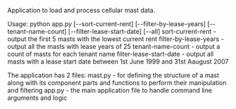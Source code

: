 Application to load and process cellular mast data.

Usage: python app.py [--sort-current-rent] [--filter-by-lease-years] [--tenant-name-count] [--filter-lease-start-date] [--all]
    sort-current-rent       - output the first 5 masts with the lowest current rent
    filter-by-lease-years   - output all the masts with lease years of 25
    tenant-name-count       - output a count of masts for each tenant name
    filter-lease-start-date - output all masts with a lease start date between 1st June 1999 and 31st Aaugust 2007

The application has 2 files:
  mast.py - for defining the structure of a mast along with its component parts and functions to perform their manipulation and filtering
  app.py - the main application file to handle command line arguments and logic
